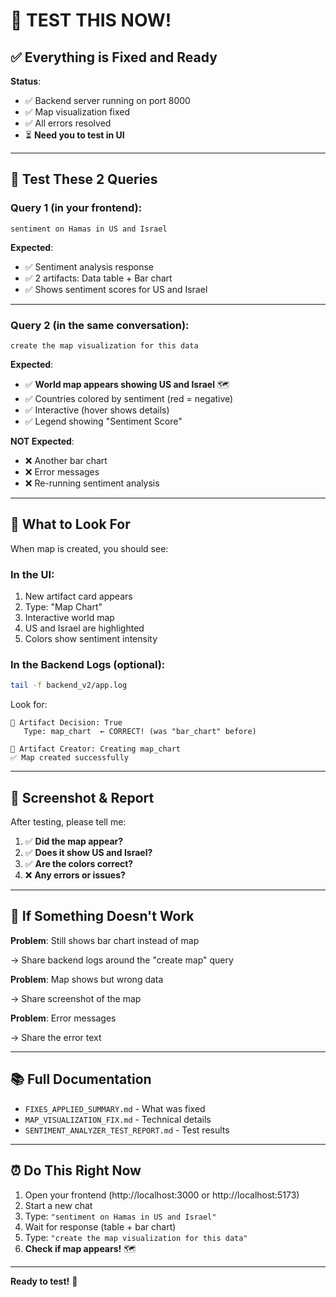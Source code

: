 # 🚀 TEST THIS NOW!

## ✅ Everything is Fixed and Ready

**Status**: 
- ✅ Backend server running on port 8000
- ✅ Map visualization fixed
- ✅ All errors resolved
- ⏳ **Need you to test in UI**

---

## 🎯 Test These 2 Queries

### **Query 1** (in your frontend):
```
sentiment on Hamas in US and Israel
```

**Expected**:
- ✅ Sentiment analysis response
- ✅ 2 artifacts: Data table + Bar chart
- ✅ Shows sentiment scores for US and Israel

---

### **Query 2** (in the same conversation):
```
create the map visualization for this data
```

**Expected**:
- ✅ **World map appears showing US and Israel** 🗺️
- ✅ Countries colored by sentiment (red = negative)
- ✅ Interactive (hover shows details)
- ✅ Legend showing "Sentiment Score"

**NOT Expected**:
- ❌ Another bar chart
- ❌ Error messages
- ❌ Re-running sentiment analysis

---

## 🎉 What to Look For

When map is created, you should see:

### **In the UI**:
1. New artifact card appears
2. Type: "Map Chart"
3. Interactive world map
4. US and Israel are highlighted
5. Colors show sentiment intensity

### **In the Backend Logs** (optional):
```bash
tail -f backend_v2/app.log
```

Look for:
```
🎯 Artifact Decision: True
   Type: map_chart  ← CORRECT! (was "bar_chart" before)
   
🎨 Artifact Creator: Creating map_chart
✅ Map created successfully
```

---

## 📸 Screenshot & Report

After testing, please tell me:

1. ✅ **Did the map appear?**
2. ✅ **Does it show US and Israel?**
3. ✅ **Are the colors correct?**
4. ❌ **Any errors or issues?**

---

## 🐛 If Something Doesn't Work

**Problem**: Still shows bar chart instead of map

→ Share backend logs around the "create map" query

**Problem**: Map shows but wrong data

→ Share screenshot of the map

**Problem**: Error messages

→ Share the error text

---

## 📚 Full Documentation

- `FIXES_APPLIED_SUMMARY.md` - What was fixed
- `MAP_VISUALIZATION_FIX.md` - Technical details
- `SENTIMENT_ANALYZER_TEST_REPORT.md` - Test results

---

## ⏰ Do This Right Now

1. Open your frontend (http://localhost:3000 or http://localhost:5173)
2. Start a new chat
3. Type: `"sentiment on Hamas in US and Israel"`
4. Wait for response (table + bar chart)
5. Type: `"create the map visualization for this data"`
6. **Check if map appears!** 🗺️

---

**Ready to test!** 🚀

